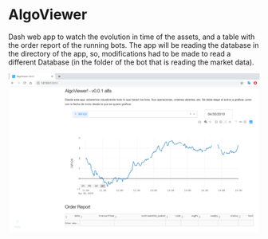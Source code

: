 # AlgoViewer
Dash web app to watch the evolution in time of the assets, and a table with the order report of the running bots.
The app will be reading the database in the directory of the app, so, modifications had to be made to read a different Database (in the folder of the bot that is reading the market data).

![Screenshot](algoviewer.PNG)
